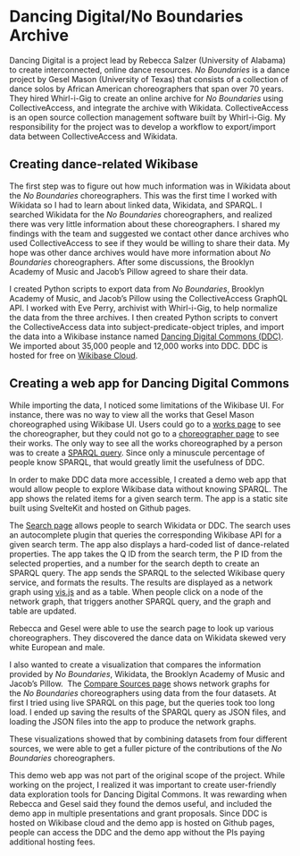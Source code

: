 # Dancing Digital/No Boundaries Archive

Dancing Digital is a project lead by Rebecca Salzer (University of Alabama) to create interconnected, online dance resources. _No Boundaries_ is a dance project by Gesel Mason (University of Texas) that consists of a collection of dance solos by African American choreographers that span over 70 years. They hired Whirl-i-Gig to create an online archive for _No Boundaries_ using CollectiveAccess, and integrate the archive with Wikidata. CollectiveAccess is an open source collection management software built by Whirl-i-Gig. My responsibility for the project was to develop a workflow to export/import data between CollectiveAccess and Wikidata.

## Creating dance-related Wikibase

The first step was to figure out how much information was in Wikidata about the _No Boundaries_ choreographers. This was the first time I worked with Wikidata so I had to learn about linked data, Wikidata, and SPARQL. I searched Wikidata for the _No Boundaries_ choreographers, and realized there was very little information about these choreographers. I shared my findings with the team and suggested we contact other dance archives who used CollectiveAccess to see if they would be willing to share their data. My hope was other dance archives would have more information about _No Boundaries_ choreographers. After some discussions, the Brooklyn Academy of Music and Jacob’s Pillow agreed to share their data.

I created Python scripts to export data from _No Boundaries_, Brooklyn Academy of Music, and Jacob’s Pillow using the CollectiveAccess GraphQL API. I worked with Eve Perry, archivist with Whirl-i-Gig, to help normalize the data from the three archives. I then created Python scripts to convert the CollectiveAccess data into subject-predicate-object triples, and import the data into a Wikibase instance named [Dancing Digital Commons (DDC)](https://dancing-digital.wikibase.cloud/wiki/). We imported about 35,000 people and 12,000 works into DDC. DDC is hosted for free on [Wikibase Cloud](https://www.wikibase.cloud).

## Creating a web app for Dancing Digital Commons

While importing the data, I noticed some limitations of the Wikibase UI. For instance, there was no way to view all the works that Gesel Mason choreographed using Wikibase UI. Users could go to a [works page](https://dancing-digital.wikibase.cloud/wiki/Item:Q60084) to see the choreographer, but they could not go to a [choreographer page](https://dancing-digital.wikibase.cloud/wiki/Item:Q1267) to see their works. The only way to see all the works choreographed by a person was to create a [SPARQL query](https://tinyurl.com/2xv7cmzz). Since only a minuscule percentage of people know SPARQL, that would greatly limit the usefulness of DDC.

In order to make DDC data more accessible, I created a demo web app that would allow people to explore Wikibase data without knowing SPARQL. The app shows the related items for a given search term. The app is a static site built using SvelteKit and hosted on Github pages.

The [Search page](https://wykhuh.github.io/wikibase-search/search_graph) allows people to search Wikidata or DDC. The search uses an autocomplete plugin that queries the corresponding Wikibase API for a given search term. The app also displays a hard-coded list of dance-related properties. The app takes the Q ID from the search term, the P ID from the selected properties, and a number for the search depth to create an SPARQL query. The app sends the SPARQL to the selected Wikibase query service, and formats the results. The results are displayed as a network graph using [vis.js](https://visjs.org) and as a table. When people click on a node of the network graph, that triggers another SPARQL query, and the graph and table are updated.

Rebecca and Gesel were able to use the search page to look up various choreographers. They discovered the dance data on Wikidata skewed very white European and male.

I also wanted to create a visualization that compares the information provided by _No Boundaries_, Wikidata, the Brooklyn Academy of Music and Jacob’s Pillow.  The [Compare Sources page](https://wykhuh.github.io/wikibase-search/compare_sources_graph) shows network graphs for the *No Boundaries* choreographers using data from the four datasets. At first I tried using live SPARQL on this page, but the queries took too long load. I ended up saving the results of the SPARQL query as JSON files, and loading the JSON files into the app to produce the network graphs.

These visualizations showed that by combining datasets from four different sources, we were able to get a fuller picture of the contributions of the _No Boundaries_ choreographers.

This demo web app was not part of the original scope of the project. While working on the project, I realized it was important to create user-friendly data exploration tools for Dancing Digital Commons. It was rewarding when Rebecca and Gesel said they found the demos useful, and included the demo app in multiple presentations and grant proposals. Since DDC is hosted on Wikibase cloud and the demo app is hosted on Github pages, people can access the DDC and the demo app without the PIs paying additional hosting fees.
